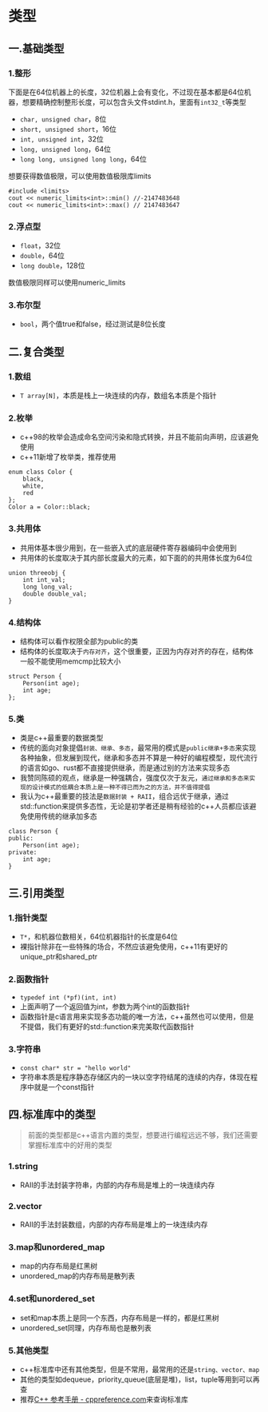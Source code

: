 # 类型

## 一.基础类型

### 1.整形

下面是在64位机器上的长度，32位机器上会有变化，不过现在基本都是64位机器，想要精确控制整形长度，可以包含头文件stdint.h，里面有`int32_t`等类型

* `char, unsigned char`，8位
* `short, unsigned short`，16位
* `int, unsigned int`，32位
* `long, unsigned long`，64位
* `long long, unsigned long long`，64位

想要获得数值极限，可以使用数值极限库limits

```
#include <limits>
cout << numeric_limits<int>::min() //-2147483648
cout << numeric_limits<int>::max() // 2147483647
```

### 2.浮点型

* `float`，32位
* `double`，64位
* `long double`，128位

数值极限同样可以使用numeric\_limits

### 3.布尔型

* `bool`，两个值true和false，经过测试是8位长度

## 二.复合类型

### 1.数组

* `T array[N]`，本质是栈上一块连续的内存，数组名本质是个指针

### 2.枚举

* c++98的枚举会造成命名空间污染和隐式转换，并且不能前向声明，应该避免使用
* c++11新增了枚举类，推荐使用

```
enum class Color {
    black,
    white,
    red
};
Color a = Color::black;
```

### 3.共用体

* 共用体基本很少用到，在一些嵌入式的底层硬件寄存器编码中会使用到
* 共用体的长度取决于其内部长度最大的元素，如下面的的共用体长度为64位

```
union threeobj {
    int int_val;
    long long_val;
    double double_val;
}
```

### 4.结构体

* 结构体可以看作权限全部为public的类
* 结构体的长度取决于`内存对齐`，这个很重要，正因为内存对齐的存在，结构体一般不能使用memcmp比较大小

```
struct Person {
    Person(int age);
    int age;
};
```

### 5.类

* 类是c++最重要的数据类型
* 传统的面向对象提倡`封装、继承、多态`，最常用的模式是`public继承+多态`来实现各种抽象，但发展到现代，继承和多态并不算是一种好的编程模型，现代流行的语言如go、rust都不直接提供继承，而是通过别的方法来实现多态
* 我赞同陈硕的观点，继承是一种强耦合，强度仅次于友元，`通过继承和多态来实现的设计模式的低耦合本质上是一种不得已而为之的方法，并不值得提倡`
* 我认为c++最重要的技法是`数据封装 + RAII`，组合远优于继承，通过std::function来提供多态性，无论是初学者还是稍有经验的c++人员都应该避免使用传统的继承加多态

```
class Person {
public:
    Person(int age);
private:
    int age;
}
```

## 三.引用类型

### 1.指针类型

* `T*`，和机器位数相关，64位机器指针的长度是64位
* 裸指针除非在一些特殊的场合，不然应该避免使用，c++11有更好的unique\_ptr和shared\_ptr

### 2.函数指针

* `typedef int (*pf)(int, int)`
* 上面声明了一个返回值为int，参数为两个int的函数指针
* 函数指针是c语言用来实现多态功能的唯一方法，c++虽然也可以使用，但是不提倡，我们有更好的std::function来完美取代函数指针

### 3.字符串

* `const char* str = "hello world"`
* 字符串本质是程序静态存储区内的一块以空字符结尾的连续的内存，体现在程序中就是一个const指针

## 四.标准库中的类型

> 前面的类型都是c++语言内置的类型，想要进行编程远远不够，我们还需要掌握标准库中的好用的类型

### 1.string

* RAII的手法封装字符串，内部的内存布局是堆上的一块连续内存

### 2.vector

* RAII的手法封装数组，内部的内存布局是堆上的一块连续内存

### 3.map和unordered\_map

* map的内存布局是红黑树
* unordered\_map的内存布局是散列表

### 4.set和unordered\_set

* set和map本质上是同一个东西，内存布局是一样的，都是红黑树
* unordered\_set同理，内存布局也是散列表

### 5.其他类型

* c++标准库中还有其他类型，但是不常用，最常用的还是`string、vector、map`
* 其他的类型如dequeue，priority\_queue(底层是堆)，list，tuple等用到可以再查
* 推荐[C++ 参考手册 - cppreference.com](https://zh.cppreference.com/w/cpp)来查询标准库
